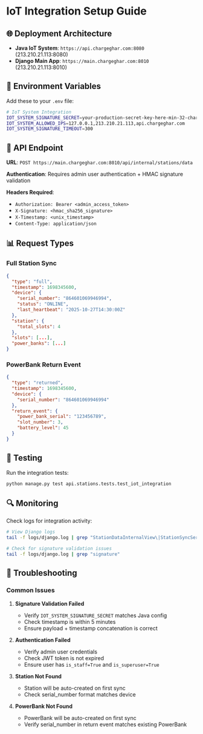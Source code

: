 # IoT Integration Setup Guide

## 🌐 Deployment Architecture

- **Java IoT System**: `https://api.chargeghar.com:8080` (213.210.21.113:8080)
- **Django Main App**: `https://main.chargeghar.com:8010` (213.210.21.113:8010)

## 🔧 Environment Variables

Add these to your `.env` file:

```bash
# IoT System Integration
IOT_SYSTEM_SIGNATURE_SECRET=your-production-secret-key-here-min-32-chars
IOT_SYSTEM_ALLOWED_IPS=127.0.0.1,213.210.21.113,api.chargeghar.com
IOT_SYSTEM_SIGNATURE_TIMEOUT=300
```

## 🚀 API Endpoint

**URL**: `POST https://main.chargeghar.com:8010/api/internal/stations/data`

**Authentication**: Requires admin user authentication + HMAC signature validation

**Headers Required**:
- `Authorization: Bearer <admin_access_token>`
- `X-Signature: <hmac_sha256_signature>`
- `X-Timestamp: <unix_timestamp>`
- `Content-Type: application/json`

## 📊 Request Types

### Full Station Sync
```json
{
  "type": "full",
  "timestamp": 1698345600,
  "device": {
    "serial_number": "864601069946994",
    "status": "ONLINE",
    "last_heartbeat": "2025-10-27T14:30:00Z"
  },
  "station": {
    "total_slots": 4
  },
  "slots": [...],
  "power_banks": [...]
}
```

### PowerBank Return Event
```json
{
  "type": "returned",
  "timestamp": 1698345600,
  "device": {
    "serial_number": "864601069946994"
  },
  "return_event": {
    "power_bank_serial": "123456789",
    "slot_number": 3,
    "battery_level": 45
  }
}
```

## 🧪 Testing

Run the integration tests:
```bash
python manage.py test api.stations.tests.test_iot_integration
```

## 🔍 Monitoring

Check logs for integration activity:
```bash
# View Django logs
tail -f logs/django.log | grep "StationDataInternalView\|StationSyncService"

# Check for signature validation issues
tail -f logs/django.log | grep "signature"
```

## 🚨 Troubleshooting

### Common Issues

1. **Signature Validation Failed**
   - Verify `IOT_SYSTEM_SIGNATURE_SECRET` matches Java config
   - Check timestamp is within 5 minutes
   - Ensure payload + timestamp concatenation is correct

2. **Authentication Failed**
   - Verify admin user credentials
   - Check JWT token is not expired
   - Ensure user has `is_staff=True` and `is_superuser=True`

3. **Station Not Found**
   - Station will be auto-created on first sync
   - Check serial_number format matches device

4. **PowerBank Not Found**
   - PowerBank will be auto-created on first sync
   - Verify serial_number in return event matches existing PowerBank